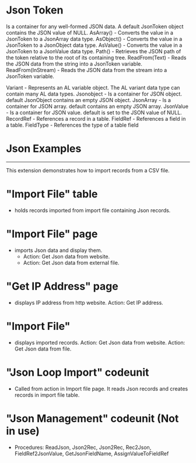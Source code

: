 # Json Token
Is a container for any well-formed JSON data. A default JsonToken object contains the JSON value of NULL.
AsArray() - Converts the value in a JsonToken to a JsonArray data type.
AsObject() - Converts the value in a JsonToken to a JsonObject data type.
AsValue() - Converts the value in a JsonToken to a JsonValue data type.
Path() - Retrieves the JSON path of the token relative to the root of its containing tree.
ReadFrom(Text) - Reads the JSON data from the string into a JsonToken variable.
ReadFrom(InStream) - Reads the JSON data from the stream into a JsonToken variable.

Variant - Represents an AL variable object. The AL variant data type can contain many AL data types.
Jsonobject - Is a container for JSON object. default JsonObject contains an empty JSON object.
JsonArray - Is a container for JSON array. default contains an empty JSON array.
JsonValue - Is a container for JSON value. default is set to the JSON value of NULL.
RecordRef - References a record in a table.
FieldRef - References a field in a table.
FieldType - References the type of a table field

# Json Examples
---------------
This extension demonstrates how to import records from a CSV file.

# "Import File" table 
- holds records imported from import file containing Json records.
# "Import File" page
- imports Json data and display them.
    - Action: Get Json data from website. 
    - Action: Get Json data from external file. 
# "Get IP Address" page 
- displays IP address from http website.
    Action: Get IP address.
# "Import File"
- displays imported records.
    Action: Get Json data from website.
    Action: Get Json data from file.
# "Json Loop Import" codeunit 
- Called from action in Import file page. It reads Json records and creates records in import file table.
# "Json Management" codeunit (Not in use)
- Procedures: ReadJson, Json2Rec, Json2Rec, Rec2Json, FieldRef2JsonValue, GetJsonFieldName, AssignValueToFieldRef
